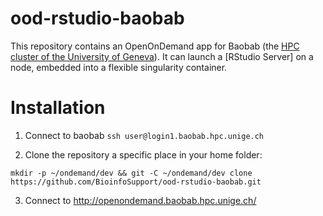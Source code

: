 # ood-rstudio-baobab

This repository contains an OpenOnDemand app for Baobab (the [HPC cluster of the University of Geneva](https://www.unige.ch/eresearch/en/services/hpc/)).
It can launch a [RStudio Server] on a node, embedded into a flexible singularity container.

# Installation

 1) Connect to baobab `ssh user@login1.baobab.hpc.unige.ch`

 3) Clone the repository a specific place in your home folder:
```
mkdir -p ~/ondemand/dev && git -C ~/ondemand/dev clone https://github.com/BioinfoSupport/ood-rstudio-baobab.git
```

 3) Connect to http://openondemand.baobab.hpc.unige.ch/

